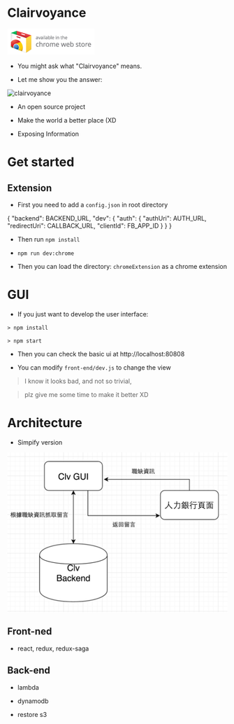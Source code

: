 # Clairvoyance

[![available in the chrome website store](chrome-store-available.png)](https://chrome.google.com/webstore/detail/clairvoyance-%E6%B1%82%E8%81%B7%E5%A4%A9%E7%9C%BC%E9%80%9A/mdneakdlnoidknagkamfeambdefhppbi?hl=zh-TW&gl=TW)

- You might ask what "Clairvoyance" means.

- Let me show you the answer:

![clairvoyance](https://raw.githubusercontent.com/abalone0204/Clairvoyance/master/static/intro.jpg)

- An open source project

- Make the world a better place (XD

- Exposing Information

# Get started 

## Extension

- First you need to add a `config.json` in root directory

{
    "backend": BACKEND_URL,
    "dev": {
        "auth": {
            "authUri": AUTH_URL,
            "redirectUri": CALLBACK_URL,
            "clientId": FB_APP_ID
        }
    }
}

- Then run `npm install`

- `npm run dev:chrome`

- Then you can load the directory: `chromeExtension` as a chrome extension

# GUI

- If you just want to develop the user interface:

```
> npm install
```

```
> npm start
```

- Then you can check the basic ui at http://localhost:80808

- You can modify `front-end/dev.js` to change the view

> I know it looks bad, and not so trivial, 

> plz give me some time to make it better XD


# Architecture

- Simpify version

![clairvoyance architecture](clv-arc.png)

## Front-ned

- react, redux, redux-saga

## Back-end

- lambda

- dynamodb

- restore s3

